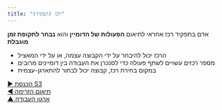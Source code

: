 ```yaml
---
title: "רכז (תפקיד)"
---
```



אדם בתפקיד רכז אחראי לתיאום **הפעולות של הדומיין** והוא **נבחר לתקופת זמן מוגבלת**

- הרכז יכול להיבחר על ידי הקבוצה עצמה, או על ידי המאציל
- מספר רכזים עשויים לשתף פעולה כדי לסנכרן את העבודה בין דומיינים מרובים
- במקום בחירת רכז, קבוצה יכול לבחור להתארגן-עצמית

[&#9654; הכנסת S3](bringing-in-s3.html)<br/>[&#9664; תיאום הזרימה](align-flow.html)<br/>[&#9650; ארגון העבודה](organizing-work.html)


